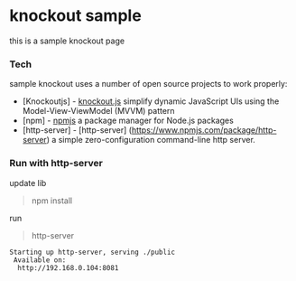 # knockout sample

 
this is a sample knockout page


### Tech

sample knockout uses a number of open source projects to work properly:

* [Knockoutjs] - [knockout.js](https://knockoutjs.com/)  simplify dynamic JavaScript UIs using the Model-View-ViewModel (MVVM) pattern 
* [npm] - [npmjs](https://https://www.npmjs.com//)  a package manager for Node.js packages
* [http-server] - [http-server] (https://www.npmjs.com/package/http-server)  a simple zero-configuration command-line http server.

###  Run with http-server

update lib

> npm install

run 

>http-server

```
Starting up http-server, serving ./public
 Available on:
  http://192.168.0.104:8081
```


